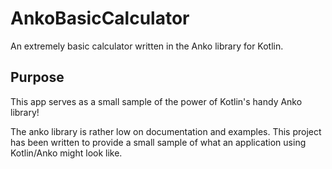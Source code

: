 # AnkoBasicCalculator
An extremely basic calculator written in the Anko library for Kotlin.

## Purpose
This app serves as a small sample of the power of Kotlin's handy Anko library! 

The anko library is rather low on documentation and examples. This project has been written 
to provide a small sample of what an application using Kotlin/Anko might look like.
